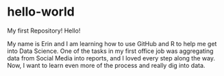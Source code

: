 # hello-world
My first Repository!
Hello!

My name is Erin and I am learning how to use GitHub and R to help me get into Data Science. One of the tasks in my first office job was aggregating data from Social Media into reports, and I loved every step along the way. Now, I want to learn even more of the process and really dig into data. 
